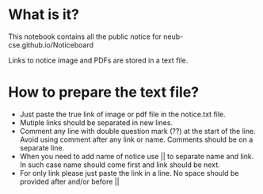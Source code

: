 # What is it?
This notebook contains all the public notice for neub-cse.github.io/Noticeboard 

Links to notice image and PDFs are stored in a text file.

# How to prepare the text file?

* Just paste the true link of image or pdf file in the notice.txt file.
* Mutiple links should be separated in new lines.
* Comment any line with double question mark (??) at the start of the line. Avoid using comment after any link or name. Comments should be on a separate line.
* When you need to add name of notice use || to separate name and link. In such case name should come first and link should be next. 
* For only link please just paste the link in a line. No space should be provided after and/or before ||
